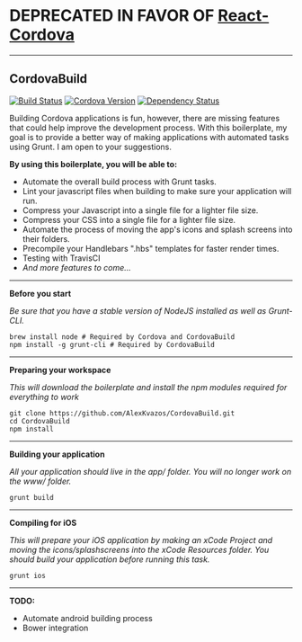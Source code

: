# DEPRECATED IN FAVOR OF [React-Cordova](https://github.com/AlexKvazosMx/React-Cordova)
------


CordovaBuild
------

[![Build Status](https://travis-ci.org/AlexKvazos/CordovaBuild.svg)](https://travis-ci.org/AlexKvazos/CordovaBuild) [![Cordova Version](http://img.shields.io/badge/Cordova-3.6.3-blue.svg)](http://cordova.apache.org/docs/en/3.6.0/) [![Dependency Status](https://david-dm.org/alexkvazos/CordovaBuild.svg)](https://david-dm.org/alexkvazos/CordovaBuild)

Building Cordova applications is fun, however, there are missing features that could help improve the development process. With this boilerplate, my goal is to provide a better way of making applications with automated tasks using Grunt. I am open to your suggestions.


**By using this boilerplate, you will be able to:**

 - Automate the overall build process with Grunt tasks.
 - Lint your javascript files when building to make sure your application will run.
 - Compress your Javascript into a single file for a lighter file size.
 - Compress your CSS into a single file for a lighter file size.
 - Automate the process of moving the app's icons and splash screens into their folders.
 - Precompile your Handlebars ".hbs" templates for faster render times.
 - Testing with TravisCI
 - *And more features to come...*

-----

**Before you start**

*Be sure that you have a stable version of NodeJS installed as well as Grunt-CLI.*

    brew install node # Required by Cordova and CordovaBuild
    npm install -g grunt-cli # Required by CordovaBuild

-----

**Preparing your workspace**

*This will download the boilerplate and install the npm modules required for everything to work*

    git clone https://github.com/AlexKvazos/CordovaBuild.git
    cd CordovaBuild
    npm install

-----

**Building your application**

*All your application should live in the app/ folder. You will no longer work on the www/ folder.*

    grunt build

-----

**Compiling for iOS**

*This will prepare your iOS application by making an xCode Project and moving the icons/splashscreens into the xCode Resources folder. You should build your application before running this task.*

    grunt ios

-----

**TODO:**

- Automate android building process
- Bower integration
